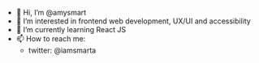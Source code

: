 - 👋 Hi, I’m @amysmart
- 👀 I’m interested in frontend web development, UX/UI and accessibility
- 🌱 I’m currently learning React JS
- 📫 How to reach me:
  - twitter: @iamsmarta

<!---
amysmart/amysmart is a ✨ special ✨ repository because its `README.md` (this file) appears on your GitHub profile.
You can click the Preview link to take a look at your changes.
--->

